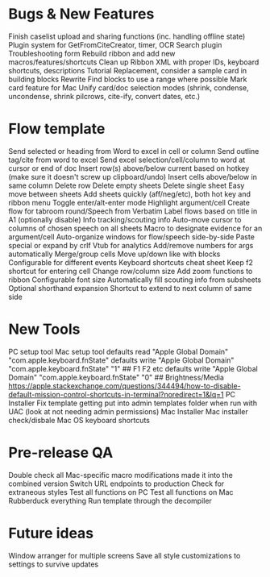 # Bugs & New Features
Finish caselist upload and sharing functions (inc. handling offline state)
Plugin system for GetFromCiteCreator, timer, OCR
Search plugin
Troubleshooting form
Rebuild ribbon and add new macros/features/shortcuts
Clean up Ribbon XML with proper IDs, keyboard shortcuts, descriptions
Tutorial Replacement, consider a sample card in building blocks
Rewrite Find blocks to use a range where possible
Mark card feature for Mac
Unify card/doc selection modes (shrink, condense, uncondense, shrink pilcrows, cite-ify, convert dates, etc.)

# Flow template
Send selected or heading from Word to excel in cell or column
Send outline tag/cite from word to excel
Send excel selection/cell/column to word at cursor or end of doc
Insert row(s) above/below current based on hotkey (make sure it doesn't screw up clipboard/undo)
Insert cells above/below in same column
Delete row
Delete empty sheets
Delete single sheet
Easy move between sheets
Add sheets quickly (aff/neg/etc), both hot key and ribbon menu
Toggle enter/alt-enter mode
Highlight argument/cell
Create flow for tabroom round/Speech from Verbatim
Label flows based on title in A1 (optionally disable)
Info tracking/scouting info
Auto-move cursor to columns of chosen speech on all sheets
Macro to designate evidence for an argument/cell
Auto-organize windows for flow/speech side-by-side
Paste special or expand by crlf
Vtub for analytics
Add/remove numbers for args automatically
Merge/group cells
Move up/down like with blocks
Configurable for different events
Keyboard shortcuts cheat sheet
Keep f2 shortcut for entering cell
Change row/column size
Add zoom functions to ribbon
Configurable font size
Automatically fill scouting info from subsheets
Optional shorthand expansion
Shortcut to extend to next column of same side

# New Tools
PC setup tool
Mac setup tool
	defaults read "Apple Global Domain" "com.apple.keyboard.fnState"
	defaults write "Apple Global Domain" "com.apple.keyboard.fnState" "1" ## F1 F2 etc
	defaults write "Apple Global Domain" "com.apple.keyboard.fnState" "0" ## Brightness/Media	https://apple.stackexchange.com/questions/344494/how-to-disable-default-mission-control-shortcuts-in-terminal?noredirect=1&lq=1
PC Installer
	Fix template getting put into admin templates folder when run with UAC (look at not needing admin permissions)
Mac Installer
	Mac installer check/disbale Mac OS keyboard shortcuts

# Pre-release QA
Double check all Mac-specific macro modifications made it into the combined version
Switch URL endpoints to production
Check for extraneous styles
Test all functions on PC
Test all functions on Mac
Rubberduck everything
Run template through the decompiler
	
# Future ideas
Window arranger for multiple screens
Save all style customizations to settings to survive updates
